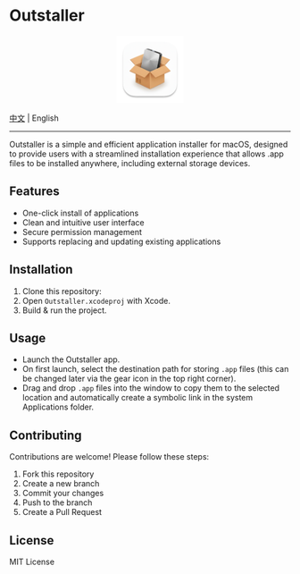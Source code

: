 # Outstaller

<p align="center">
    <img src="Outstaller.png" alt="Logo" width="120" />
</p>


[中文](./README.md) | English
<hr/>

Outstaller is a simple and efficient application installer for macOS, designed to provide users with a streamlined installation experience that allows .app files to be installed anywhere, including external storage devices.

## Features

- One-click install of applications
- Clean and intuitive user interface
- Secure permission management
- Supports replacing and updating existing applications

## Installation

1. Clone this repository:
2. Open `Outstaller.xcodeproj` with Xcode.
3. Build & run the project.

## Usage

- Launch the Outstaller app.
- On first launch, select the destination path for storing `.app` files (this can be changed later via the gear icon in the top right corner).
- Drag and drop `.app` files into the window to copy them to the selected location and automatically create a symbolic link in the system Applications folder.


## Contributing

Contributions are welcome! Please follow these steps:

1. Fork this repository
2. Create a new branch
3. Commit your changes
4. Push to the branch
5. Create a Pull Request

## License

MIT License